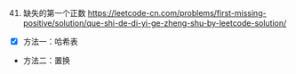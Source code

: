 
41. 缺失的第一个正数 https://leetcode-cn.com/problems/first-missing-positive/solution/que-shi-de-di-yi-ge-zheng-shu-by-leetcode-solution/
- [x] 方法一：哈希表
- 方法二：置换
